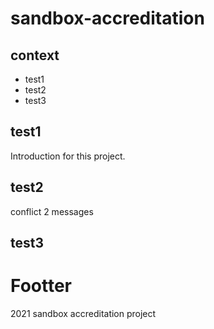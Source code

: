 # sandbox-accreditation

## context

- test1
- test2
- test3

## test1
Introduction for this project.

## test2
conflict 2 messages
## test3

# Footter
2021 sandbox accreditation project
